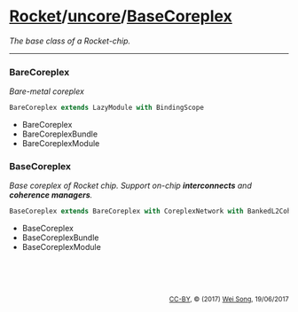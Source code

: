 [Rocket](../Readme.md)/[uncore](../uncore.md)/[BaseCoreplex](https://github.com/freechipsproject/rocket-chip/blob/master/src/main/scala/coreplex/BaseCoreplex.scala)
========================
*The base class of a Rocket-chip.*

**********************

### BareCoreplex
*Bare-metal coreplex*

~~~scala
BareCoreplex extends LazyModule with BindingScope
~~~

+ BareCoreplex
+ BareCoreplexBundle
+ BareCoreplexModule

### BaseCoreplex
*Base coreplex of Rocket chip. Support on-chip **interconnects** and **coherence managers**.*

~~~scala
BaseCoreplex extends BareCoreplex with CoreplexNetwork with BankedL2CoherenceManagers
~~~

+ BaseCoreplex
+ BaseCoreplexBundle
+ BaseCoreplexModule

<br><br><br><p align="right"><sub>[CC-BY](https://creativecommons.org/licenses/by/3.0/), &copy; (2017) [Wei Song](mailto:wsong83@gmail.com), 19/06/2017</sub></p>

